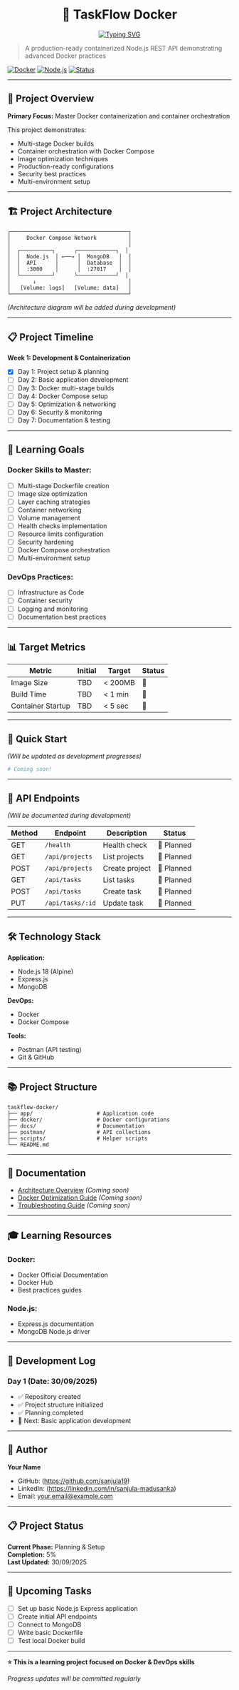 <div align="center">

# 🐳 TaskFlow Docker

[![Typing SVG](https://readme-typing-svg.demolab.com?font=Fira+Code&pause=1000&color=2E9EF7&center=true&vCenter=true&width=435&lines=Production-Ready+Containerization;Docker+%2B+Node.js+%2B+MongoDB;Learning+DevOps+Skills)](https://git.io/typing-svg)

</div>

> A production-ready containerized Node.js REST API demonstrating advanced Docker practices

[![Docker](https://img.shields.io/badge/Docker-In%20Progress-blue)](https://docker.com)
[![Node.js](https://img.shields.io/badge/Node.js-18-green)](https://nodejs.org)
[![Status](https://img.shields.io/badge/Status-In%20Development-yellow)]()

---

## 🎯 Project Overview

**Primary Focus:** Master Docker containerization and container orchestration

This project demonstrates:
- Multi-stage Docker builds
- Container orchestration with Docker Compose
- Image optimization techniques
- Production-ready configurations
- Security best practices
- Multi-environment setup

---

## 🏗️ Project Architecture
```
┌─────────────────────────────────────┐
│     Docker Compose Network          │
│                                     │
│  ┌──────────┐      ┌────────────┐  │
│  │  Node.js  │ ←──→ │  MongoDB   │  │
│  │  API      │      │  Database  │  │
│  │  :3000    │      │  :27017    │  │
│  └──────────┘      └────────────┘  │
│       ↓                             │
│   [Volume: logs]   [Volume: data]   │
└─────────────────────────────────────┘
```

*(Architecture diagram will be added during development)*

---

## 📋 Project Timeline

**Week 1: Development & Containerization**

- [x] Day 1: Project setup & planning
- [ ] Day 2: Basic application development
- [ ] Day 3: Docker multi-stage builds
- [ ] Day 4: Docker Compose setup
- [ ] Day 5: Optimization & networking
- [ ] Day 6: Security & monitoring
- [ ] Day 7: Documentation & testing

---

## 🎯 Learning Goals

### Docker Skills to Master:
- [ ] Multi-stage Dockerfile creation
- [ ] Image size optimization
- [ ] Layer caching strategies
- [ ] Container networking
- [ ] Volume management
- [ ] Health checks implementation
- [ ] Resource limits configuration
- [ ] Security hardening
- [ ] Docker Compose orchestration
- [ ] Multi-environment setup

### DevOps Practices:
- [ ] Infrastructure as Code
- [ ] Container security
- [ ] Logging and monitoring
- [ ] Documentation best practices

---

## 📊 Target Metrics

| Metric | Initial | Target | Status |
|--------|---------|--------|--------|
| Image Size | TBD | < 200MB | 🔄 |
| Build Time | TBD | < 1 min | 🔄 |
| Container Startup | TBD | < 5 sec | 🔄 |

---

## 🚀 Quick Start

*(Will be updated as development progresses)*
```bash
# Coming soon!
```

---

## 📡 API Endpoints

*(Will be documented during development)*

| Method | Endpoint | Description | Status |
|--------|----------|-------------|--------|
| GET | `/health` | Health check | 📝 Planned |
| GET | `/api/projects` | List projects | 📝 Planned |
| POST | `/api/projects` | Create project | 📝 Planned |
| GET | `/api/tasks` | List tasks | 📝 Planned |
| POST | `/api/tasks` | Create task | 📝 Planned |
| PUT | `/api/tasks/:id` | Update task | 📝 Planned |

---

## 🛠️ Technology Stack

**Application:**
- Node.js 18 (Alpine)
- Express.js
- MongoDB

**DevOps:**
- Docker
- Docker Compose

**Tools:**
- Postman (API testing)
- Git & GitHub

---

## 📚 Project Structure
```
taskflow-docker/
├── app/                    # Application code
├── docker/                 # Docker configurations
├── docs/                   # Documentation
├── postman/                # API collections
├── scripts/                # Helper scripts
└── README.md
```

---

## 📖 Documentation

- [Architecture Overview](docs/ARCHITECTURE.md) *(Coming soon)*
- [Docker Optimization Guide](docs/OPTIMIZATION.md) *(Coming soon)*
- [Troubleshooting Guide](docs/TROUBLESHOOTING.md) *(Coming soon)*

---

## 🎓 Learning Resources

### Docker:
- Docker Official Documentation
- Docker Hub
- Best practices guides

### Node.js:
- Express.js documentation
- MongoDB Node.js driver

---

## 📝 Development Log

### Day 1 (Date: 30/09/2025)
- ✅ Repository created
- ✅ Project structure initialized
- ✅ Planning completed
- 📝 Next: Basic application development

---

## 👤 Author

**Your Name**
- GitHub: (https://github.com/sanjula19)
- LinkedIn: (https://linkedin.com/in/sanjula-madusanka)
- Email: your.email@example.com

---

## 📋 Project Status

**Current Phase:** Planning & Setup  
**Completion:** 5%  
**Last Updated:** 30/09/2025

---

## 🔮 Upcoming Tasks

- [ ] Set up basic Node.js Express application
- [ ] Create initial API endpoints
- [ ] Connect to MongoDB
- [ ] Write basic Dockerfile
- [ ] Test local Docker build

---

**⭐ This is a learning project focused on Docker & DevOps skills**

*Progress updates will be committed regularly*
